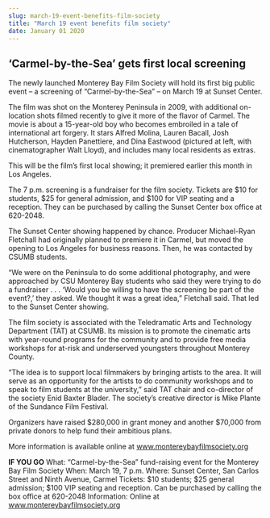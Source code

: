 ```yaml
---
slug: march-19-event-benefits-film-society
title: "March 19 event benefits film society"
date: January 01 2020
---
```


 
<h2>‘Carmel-by-the-Sea’ gets first local screening</h2>
<p>
  The newly launched Monterey Bay Film Society will hold its first big public
  event – a screening of “Carmel-by-the-Sea” – on March 19 at Sunset Center.
</p>
<p>
  The film was shot on the Monterey Peninsula in 2009, with additional
  on-location shots filmed recently to give it more of the flavor of Carmel. The
  movie is about a 15-year-old boy who becomes embroiled in a tale of
  international art forgery. It stars Alfred Molina, Lauren Bacall, Josh
  Hutcherson, Hayden Panettiere, and Dina Eastwood (pictured at left, with
  cinematographer Walt Lloyd), and includes many local residents as extras.
</p>
<p>
  This will be the film’s first local showing; it premiered earlier this month
  in Los Angeles.
</p>
<p>
  The 7 p.m. screening is a fundraiser for the film society. Tickets are $10 for
  students, $25 for general admission, and $100 for VIP seating and a reception.
  They can be purchased by calling the Sunset Center box office at 620-2048.
</p>
<p>
  The Sunset Center showing happened by chance. Producer Michael-Ryan Fletchall
  had originally planned to premiere it in Carmel, but moved the opening to Los
  Angeles for business reasons. Then, he was contacted by CSUMB students.
</p>
<p>
  “We were on the Peninsula to do some additional photography, and were
  approached by CSU Monterey Bay students who said they were trying to do a
  fundraiser . . . ‘Would you be willing to have the screening be part of the
  event?,’ they asked. We thought it was a great idea,” Fletchall said. That led
  to the Sunset Center showing.
</p>
<p>
  The film society is associated with the Teledramatic Arts and Technology
  Department (TAT) at CSUMB. Its mission is to promote the cinematic arts with
  year-round programs for the community and to provide free media workshops for
  at-risk and underserved youngsters throughout Monterey County.
</p>
<p>
  “The idea is to support local filmmakers by bringing artists to the area. It
  will serve as an opportunity for the artists to do community workshops and to
  speak to film students at the university,” said TAT chair and co-director of
  the society Enid Baxter Blader. The society’s creative director is Mike Plante
  of the Sundance Film Festival.
</p>
<p>
  Organizers have raised $280,000 in grant money and another $70,000 from
  private donors to help fund their ambitious plans.
</p>
<p>
  More information is available online at
  <a
    href="https://www.montereybayfilmsociety.org"
    title="www.montereybayfilmsociety.org"
    >www.montereybayfilmsociety.org</a
  >
</p>
<p>
  <strong>IF YOU GO</strong> What: “Carmel-by-the-Sea” fund-raising event for
  the Monterey Bay Film Society When: March 19, 7 p.m. Where: Sunset Center, San
  Carlos Street and Ninth Avenue, Carmel Tickets: $10 students; $25 general
  admission; $100 VIP seating and reception. Can be purchased by calling the box
  office at 620-2048 Information: Online at
  <a
    href="https://www.montereybayfilmsociety.org"
    title="www.montereybayfilmsociety.org"
    >www.montereybayfilmsociety.org</a
  >
</p>
<p></p>
<p></p>
 
